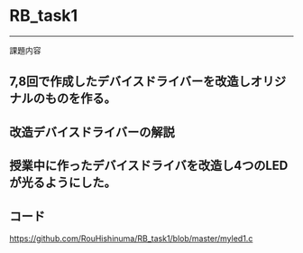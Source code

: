 # RB_task1

---
課題内容

7,8回で作成したデバイスドライバーを改造しオリジナルのものを作る。
---
改造デバイスドライバーの解説
---
授業中に作ったデバイスドライバを改造し4つのLEDが光るようにした。
---
コード
---
https://github.com/RouHishinuma/RB_task1/blob/master/myled1.c
